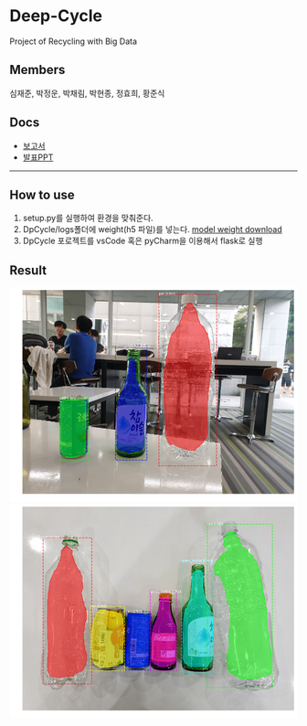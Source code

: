 # Deep-Cycle

Project of Recycling with Big Data

## Members

심재준, 박정운, 박채림, 박현종, 정효희, 황준식

## Docs

- [보고서](docs/보고서(고려대-4조).docx)
- [발표PPT](docs/발표자료/고려대_4조_Deep_Cycle_ver1.pptx)
___

## How to use

1. setup.py를 실행하여 환경을 맞춰준다.
1. DpCycle/logs폴더에 weight(h5 파일)를 넣는다. [model weight download](https://drive.google.com/open?id=1xjmrq8s6Vrm_rfqV0S89cX6CjA8RZUC5)
1. DpCycle 포로젝트를 vsCode 혹은 pyCharm을 이용해서 flask로 실행

## Result
![result1](./result.png)
![result2](./result2.png)